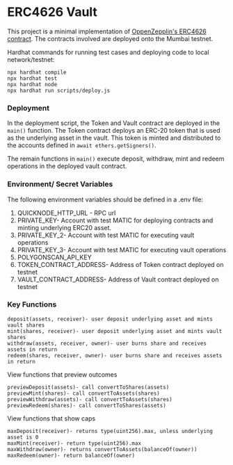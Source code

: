 # ERC4626 Vault

This project is a minimal implementation of [OppenZepplin's ERC4626 contract](https://github.com/OpenZeppelin/openzeppelin-contracts/blob/master/contracts/token/ERC20/extensions/ERC4626.sol). The contracts involved are deployed onto the Mumbai testnet. 

Hardhat commands for running test cases and deploying code to local network/testnet:
```shell
npx hardhat compile 
npx hardhat test
npx hardhat node
npx hardhat run scripts/deploy.js
```
### Deployment
In the deployment script, the Token and Vault contract are deployed in the `main()` function. The Token contract deploys an ERC-20 token that is used as the underlying asset in the vault. This token is minted and distributed to the accounts defined in `await ethers.getSigners()`.

The remain functions in `main()` execute deposit, withdraw, mint and redeem operations in the  deployed vault contract. 

### Environment/ Secret Variables

The following environment variables should be defined in a .env file:
1. QUICKNODE_HTTP_URL - RPC url
1. PRIVATE_KEY- Account with test MATIC for deploying contracts and minting underlying ERC20 asset.
1. PRIVATE_KEY_2- Account with test MATIC for executing vault operations
1. PRIVATE_KEY_3- Account with test MATIC for executing vault operations
1. POLYGONSCAN_API_KEY
1. TOKEN_CONTRACT_ADDRESS- Address of Token contract deployed on testnet
1. VAULT_CONTRACT_ADDRESS- Address of Vault contract deployed on testnet


### Key Functions

 ```shell
deposit(assets, receiver)- user deposit underlying asset and mints vault shares
mint(shares, receiver)- user deposit underlying asset and mints vault shares
withdraw(assets, receiver, owner)- user burns share and receives assets in return
redeem(shares, receiver, owner)- user burns share and receives assets in return
```
 
 View functions that preview outcomes
 ```shell
previewDeposit(assets)- call convertToShares(assets)
previewMint(shares)- call convertToAssets(shares)
previewWithdraw(assets)- call convertToAssets(shares)
previewRedeem(shares)- call convertToShares(assets)
```

 View functions that show caps
 ```shell
maxDeposit(receiver)- returns type(uint256).max, unless underlying asset is 0 
maxMint(receiver)- return type(uint256).max
maxWithdraw(owner)- returns convertToAssets(balanceOf(owner))
maxRedeem(owner)- return balanceOf(owner)
```
